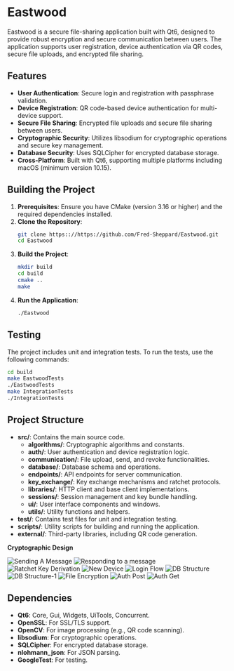 # Eastwood

Eastwood is a secure file-sharing application built with Qt6, designed to provide robust encryption and secure communication between users. The application supports user registration, device authentication via QR codes, secure file uploads, and encrypted file sharing.

## Features

- **User Authentication**: Secure login and registration with passphrase validation.
- **Device Registration**: QR code-based device authentication for multi-device support.
- **Secure File Sharing**: Encrypted file uploads and secure file sharing between users.
- **Cryptographic Security**: Utilizes libsodium for cryptographic operations and secure key management.
- **Database Security**: Uses SQLCipher for encrypted database storage.
- **Cross-Platform**: Built with Qt6, supporting multiple platforms including macOS (minimum version 10.15).

## Building the Project

1. **Prerequisites**: Ensure you have CMake (version 3.16 or higher) and the required dependencies installed.
2. **Clone the Repository**: 
   ```bash
   git clone https:://https://github.com/Fred-Sheppard/Eastwood.git
   cd Eastwood
   ```
3. **Build the Project**:
   ```bash
   mkdir build
   cd build
   cmake ..
   make
   ```
4. **Run the Application**:
   ```bash
   ./Eastwood
   ```

## Testing

The project includes unit and integration tests. To run the tests, use the following commands:

```bash
cd build
make EastwoodTests
./EastwoodTests
make IntegrationTests
./IntegrationTests
```

## Project Structure

- **src/**: Contains the main source code.
  - **algorithms/**: Cryptographic algorithms and constants.
  - **auth/**: User authentication and device registration logic.
  - **communication/**: File upload, send, and revoke functionalities.
  - **database/**: Database schema and operations.
  - **endpoints/**: API endpoints for server communication.
  - **key_exchange/**: Key exchange mechanisms and ratchet protocols.
  - **libraries/**: HTTP client and base client implementations.
  - **sessions/**: Session management and key bundle handling.
  - **ui/**: User interface components and windows.
  - **utils/**: Utility functions and helpers.
- **test/**: Contains test files for unit and integration testing.
- **scripts/**: Utility scripts for building and running the application.
- **external/**: Third-party libraries, including QR code generation.

**Cryptographic Design**

![Sending A Message](https://github.com/user-attachments/assets/cdc78429-ae19-4e64-a03b-e99fc30ae9b0)
![Responding to a message](https://github.com/user-attachments/assets/67f94434-57aa-4dbe-a642-0aa4700308cf)
![Ratchet Key Derivation](https://github.com/user-attachments/assets/e51c3bd5-2f07-4a7e-99dc-f61f04fe3f7a)
![New Device](https://github.com/user-attachments/assets/3293850e-a39a-4926-b763-b803f0d6761c)
![Login Flow](https://github.com/user-attachments/assets/9d93869e-210b-454f-8f48-a2df00f32bcb)
![DB Structure](https://github.com/user-attachments/assets/482e0aaa-ef79-4386-9dc8-cf40deef7edc)
![DB Structure-1](https://github.com/user-attachments/assets/b240c9c3-b5b8-44ae-840a-a3b4af5c9234)
![File Encryption](https://github.com/user-attachments/assets/c859ee5c-24a5-4ec5-96bd-787d4cd6191d)
![Auth Post](https://github.com/user-attachments/assets/c097ceae-31bc-4fb9-9e77-405575d33103)
![Auth Get](https://github.com/user-attachments/assets/e5e7bda4-ad79-4658-9486-382b03d7485e)

## Dependencies

- **Qt6**: Core, Gui, Widgets, UiTools, Concurrent.
- **OpenSSL**: For SSL/TLS support.
- **OpenCV**: For image processing (e.g., QR code scanning).
- **libsodium**: For cryptographic operations.
- **SQLCipher**: For encrypted database storage.
- **nlohmann_json**: For JSON parsing.
- **GoogleTest**: For testing.
